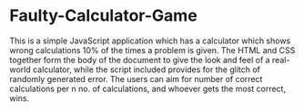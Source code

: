# Faulty-Calculator-Game
This is a simple JavaScript application which has a calculator which shows wrong calculations 10% of the times a problem is given. 
The HTML and CSS together form the body of the document to give the look and feel of a real-world calculator, while the script included provides for the glitch of randomly generated error.
The users can aim for number of correct calculations per n no. of calculations, and whoever gets the most correct, wins.
